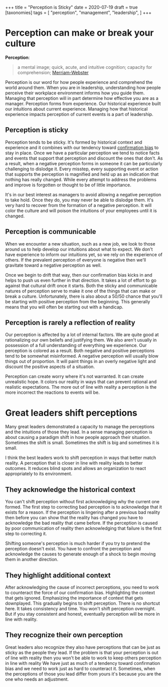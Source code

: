 +++
title = "Perception is Sticky"
date = 2020-07-19
draft = true
[taxonomies]
tags = [
    "perception",
    "management",
    "leadership",
]
+++
# Perception can make or break your culture

**Perception**:
> a mental image;
> quick, acute, and intuitive cognition;
> capacity for comprehension;
> [Merriam-Webster](https://www.merriam-webster.com/dictionary/perception)

Perception is our word for how people experience and comprehend the world
around them. When you are in leadership, understanding how people perceive
their workplace environment informs how you guide them. Managing that
perception will in part determine how effective you are as a manager.
Perception forms from experience. Our historical experience built our
intuitions about current experience. Managing how that historical experience
impacts perception of current events is a part of leadership.

## Perception is sticky

Perception tends to be sticky. It's formed by historical context and experience
and it combines with our tendency toward [confirmation
bias](https://en.wikipedia.org/wiki/Confirmation_bias) to stay in place. Once
we have a particular perception we tend to notice facts and events that support
that perception and discount the ones that don't. As a result, when a negative
perception forms in someone it can be particularly challenging to dislodge it.
Every misstep, every supporting event or action that supports the perception is
magnified and held up as an indication that nothing has really changed. While
every attempt to address the problems and improve is forgotten or thought to be
of little importance.

It's in our best interest as managers to avoid allowing a negative perception
to take hold. Once they do, you may never be able to dislodge them. It's very
hard to recover from the formation of a negative perception. It will color the
culture and will poison the intuitions of your employees until it is changed.

## Perception is communicable

When we encounter a new situation, such as a new job, we look to those around
us to help develop our intuitions about what to expect. We don't have
experience to inform our intuitions yet, so we rely on the experience of
others. If the prevalent perception of everyone is negative then we'll
gravitate toward a negative perception as well.

Once we begin to drift that way, then our confirmation bias kicks in and helps
to push us even further in that direction. It takes a lot of effort to go
against that cultural drift once it starts. Both the sticky and communicable
natures of perception serve to make it one of the things that can make or break
a culture. Unfortunately, there is also about a 50/50 chance that you'll be
starting with positive perception from the beginning. This generally means that
you will often be starting out with a handicap.

## Perception is rarely a reflection of reality

Our perception is affected by a lot of internal factors. We are quite good at
rationalizing our own beliefs and justifying them. We also aren't usually in
possession of a full understanding of everything we experience. Our perception
is colored as a result. Both negative and positive perceptions tend to be somewhat
misinformed. A negative perception will usually blow things out of proportion.
It will paint things in an overly negative light and discount the positive
aspects of a situation.

Perception can create worry where it's not warranted. It can create unrealistic
hope. It colors our reality in ways that can prevent rational and realistic
expectations. The more out of line with reality a perception is the more
incorrect the reactions to events will be.

# Great leaders shift perceptions

Many great leaders demonstrated a capacity to manage the perceptions and the
intuitions of those they lead. In a sense managing perception is about causing
a paradigm shift in how people approach their situation. Sometimes the shift is
small. Sometimes the shift is big and sometimes it is small.

I think the best leaders work to shift perception in ways that better match
reality. A perception that is closer in line with reality leads to better
outcomes. It reduces blind spots and allows an organization to react
appropriately to its environment.

## They acknowledge the historical context

You can't shift perception without first acknowledging why the current one formed.
The first step to correcting bad perception is to acknowledge that it exists for
a reason. If the perception is lingering after a previous bad reality then before
you can show that the reality has changed you have to acknowledge the bad reality
that came before. If the perception is caused by poor communication of reality
then acknowledging that failure is the first step to correcting it.

Shifting someone's perception is much harder if you try to pretend the perception
doesn't exist. You have to confront the perception and acknowledge the causes to
generate enough of a shock to begin moving them in another direction.

## They highlight additional context

After acknowledging the cause of incorrect perceptions, you need to work to
counteract the force of our confirmation bias. Highlighting the context that
gets ignored. Emphasizing the importance of context that gets downplayed. This
gradually begins to shift perception. There is no shortcut here. It takes
consistency and time. You won't shift perception overnight. But if you stay
consistent and honest, eventually perception will be more in line with reality.

## They recognize their own perception

Great leaders also recognize they also have perceptions that can be just as
sticky as the people they lead. If the problem is that your perception is out
of line with reality then you won't be able to work to keep others perception
in line with reality We have just as much of a tendency toward confirmation
bias and we need to work just as hard to counteract it. Sometimes, when the
perceptions of those you lead differ from yours it's because you are the one
who needs an adjustment.
